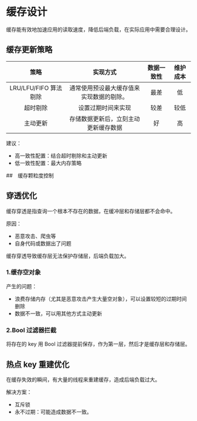 # 缓存设计

缓存能有效地加速应用的读取速度，降低后端负载，在实际应用中需要合理设计。

## 缓存更新策略

|         策略          |                 实现方式                 | 数据一致性 | 维护成本 |
| :-------------------: | :--------------------------------------: | :--------: | :------: |
| LRU/LFU/FIFO 算法剔除 | 通常使用预设最大缓存值来实现数据的剔除。 |    最差    |    低    |
|       超时剔除        |            设置过期时间来实现            |    较差    |   较低   |
|       主动更新        |   存储数据更新后，立刻主动更新缓存数据   |     好     |    高    |

建议：

- 高一致性配置：结合超时剔除和主动更新
- 低一致性配置：最大内存策略

##　缓存颗粒度控制

## 穿透优化

缓存穿透是指查询一个根本不存在的数据，在缓冲层和存储层都不会命中。

原因：

- 恶意攻击、爬虫等
- 自身代码或数据出了问题

缓存穿透导致缓存层无法保护存储层，后端负载加大。

### 1.缓存空对象

产生的问题：

- 浪费存储内存（尤其是恶意攻击产生大量空对象），可以设置较短的过期时间删除
- 数据不一致，可以用其他方式主动更新

### 2.Bool 过滤器拦截

将存在的 key 用 Bool 过滤器提前保存，作为第一层，然后才是缓存层和存储层。

## 热点 key 重建优化

在缓存失效的瞬间，有大量的线程来重建缓存，造成后端负载过大。

解决方案：

- 互斥锁
- 永不过期：可能造成数据不一致。
